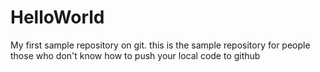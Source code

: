# HelloWorld
My first sample repository on git.
this is the sample repository for people those who don't know how to push your local code to github
